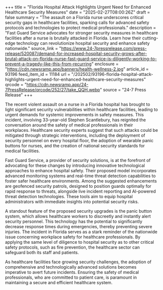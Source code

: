 +++
title = "Florida Hospital Attack Highlights Urgent Need for Enhanced Healthcare Security Measures"
date = "2025-02-27T08:00:26Z"
draft = false
summary = "The assault on a Florida nurse underscores critical security gaps in healthcare facilities, sparking calls for advanced safety protocols and technologies to protect medical professionals."
description = "Fast Guard Service advocates for stronger security measures in healthcare facilities after a nurse is brutally attacked in Florida. Learn how their cutting-edge technology can revolutionize hospital security and enhance safety nationwide."
source_link = "https://www.24-7pressrelease.com/press-release/520087/demand-for-increased-hospital-security-grows-after-brutal-attack-on-florida-nurse-fast-guard-service-is-diligently-working-to-prevent-a-tragedy-like-this-from-recurring"
enclosure = "https://cdn.newsramp.app/banners/health-wellness-2.jpg"
article_id = 93196
feed_item_id = 11184
url = "/202502/93196-florida-hospital-attack-highlights-urgent-need-for-enhanced-healthcare-security-measures"
qrcode = "https://cdn.newsramp.app/24-7PressRelease/qrcode/252/27/take_QQH.webp"
source = "24-7 Press Release"
+++

<p>The recent violent assault on a nurse in a Florida hospital has brought to light significant security vulnerabilities within healthcare facilities, leading to urgent demands for systemic improvements in safety measures. This incident, involving 33-year-old Stephen Scantlebury, has reignited the conversation around the safety of medical professionals in their workplaces. Healthcare security experts suggest that such attacks could be mitigated through strategic interventions, including the deployment of security personnel on every hospital floor, the adoption of wearable panic buttons for nurses, and the creation of national security standards for medical facilities.</p><p>Fast Guard Service, a provider of security solutions, is at the forefront of advocating for these changes by introducing innovative technological approaches to enhance hospital safety. Their proposed model incorporates advanced monitoring systems and real-time threat detection capabilities to foster safer healthcare environments. Among the suggested enhancements are geofenced security patrols, designed to position guards optimally for rapid response to threats, alongside live incident reporting and AI-powered threat detection technologies. These tools aim to equip hospital administrators with immediate insights into potential security risks.</p><p>A standout feature of the proposed security upgrades is the panic button system, which allows healthcare workers to discreetly and instantly alert security personnel. This technology has the potential to significantly decrease response times during emergencies, thereby preventing severe injuries. The incident in Florida serves as a stark reminder of the nationwide issue concerning workplace safety for healthcare professionals. By applying the same level of diligence to hospital security as to other critical safety protocols, such as fire prevention, the healthcare sector can safeguard both its staff and patients.</p><p>As healthcare facilities face growing security challenges, the adoption of comprehensive and technologically advanced solutions becomes imperative to avert future incidents. Ensuring the safety of medical professionals, who are committed to patient care, is paramount in maintaining a secure and efficient healthcare system.</p>